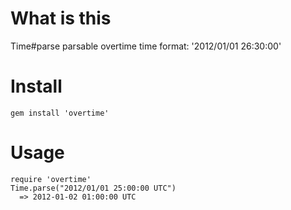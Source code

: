 # What is this
Time#parse parsable overtime time format: '2012/01/01 26:30:00' 

# Install
    gem install 'overtime'

# Usage
    require 'overtime'
    Time.parse("2012/01/01 25:00:00 UTC")
      => 2012-01-02 01:00:00 UTC

